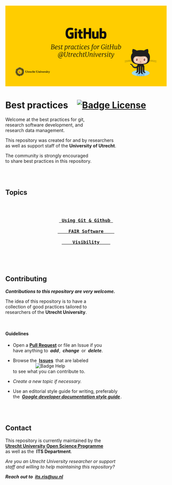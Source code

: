 ![Banner]

# Best practices [![Badge License]][License]

Welcome at the best practices for git, <br>
research software development, and <br>
research data management.

This repository was created for and by researchers <br>
as well as support staff of the **University of Utrecht**.

The community is strongly encouraged <br>
to share best practices in this repository. 

<br>
<br>

## Topics

<br>

<div align = center>

**[<kbd>​<br> Using Git & Github <br>​</kbd>][Topic GitHub]**  
**[<kbd>​<br>    FAIR Software    <br>​</kbd>][Topic FAIR]**  
**[<kbd>​<br>    Visibility    <br>​</kbd>][Topic Visibility]**

</div>

<br>
<br>

## Contributing

***Contributions to this repository are very welcome.***

The idea of this repository is to have a<br>
collection of good practices tailored to <br>
researchers of the **Utrecht University**.

<br>

#### Guidelines

- Open a **[Pull Request]** or file an Issue if you <br>
  have anything to ***add*** , ***change*** or ***delete***.

- Browse the **[Issues]** that are labeled <br>
     ![Badge Help] <br>
  to see what you can contribute to.

- *Create a new topic if necessary.*

- Use an editorial style guide for writing, preferably <br>
  the ***[Google developer documentation style guide][Style Guide]*** . 

<br>
<br>

## Contact

This repository is currently maintained by the <br>
**[Utrecht University Open Science Programme][Open Science]** <br>
as well as the **ITS Department**.

*Are you an Utrecht University researcher or support* <br>
*staff and willing to help maintaining this repository?*

***Reach out to its.ris@uu.nl***


<!----------------------------------------------------------------------------->

[Open Science]: https://www.uu.nl/en/research/open-science
[Style Guide]: https://developers.google.com/style


<!----------------------------------{ Topics }--------------------------------->

[Topic Visibility]: Topics/Visibility.md
[Topic Github]: Topics/Git%20&%20Github.md
[Topic FAIR]: Topics/FAIR%20Software.md


<!--------------------------------{ Repository }------------------------------->

[Pull Request]: https://github.com/UtrechtUniversity/best-practices/pulls
[Issues]: https://github.com/UtrechtUniversity/best-practices/issues?q=is%3Aissue+is%3Aopen+label%3A%22help+wanted%22
[License]: LICENSE


<!---------------------------------{ Graphics }-------------------------------->

[Badge License]: https://licensebuttons.net/l/zero/1.0/80x15.png
[Badge Help]: https://img.shields.io/badge/-_Ｈｅｌｐ_Ｗａｎｔｅｄ_-014138
[Banner]: images/banner.jpg

